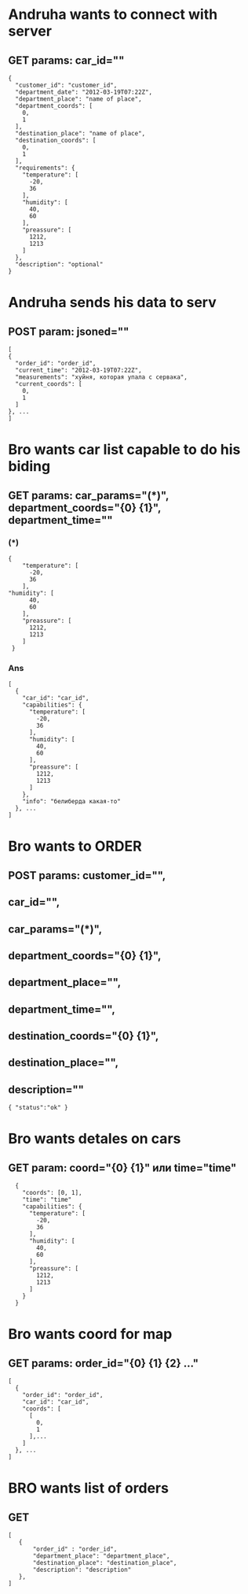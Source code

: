 # Andruha wants to connect with server 
## GET params: car_id=""
```
{
  "customer_id": "customer_id",
  "department_date": "2012-03-19T07:22Z",
  "department_place": "name of place",
  "department_coords": [
    0,
    1
  ],
  "destination_place": "name of place",
  "destination_coords": [
    0,
    1
  ],
  "requirements": {
    "temperature": [
      -20,
      36
    ],
    "humidity": [
      40,
      60
    ],
    "preassure": [
      1212,
      1213
    ]
  },
  "description": "optional"
}
```

# Andruha sends his data to serv
## POST param: jsoned=""
```
[
{
  "order_id": "order_id",
  "current_time": "2012-03-19T07:22Z",
  "measurements": "хуйня, которая упала с сервака",
  "current_coords": [
    0,
    1
  ]
}, ...
]
```

# Bro wants car list capable to do his biding
## GET params: car_params="(\*)", department_coords="{0} {1}", department_time=""

### (\*)
```
{
    "temperature": [
      -20,
      36
    ],
"humidity": [
      40,
      60
    ],
    "preassure": [
      1212,
      1213
    ]
 }
```
### Ans
```
[
  {
    "car_id": "car_id",
    "capabilities": {
      "temperature": [
        -20,
        36
      ],
      "humidity": [
        40,
        60
      ],
      "preassure": [
        1212,
        1213
      ]
    },
    "info": "белиберда какая-то"
  }, ...
]
```

# Bro wants to ORDER
## POST params: customer_id="", 
## car_id="", 
## car_params="(\*)", 
## department_coords="{0} {1}", 
## department_place="", 
## department_time="", 
## destination_coords="{0} {1}", 
## destination_place="", 
## description=""

```
{ "status":"ok" }
```

# Bro wants detales on cars 
## GET param: coord="{0} {1}" или time="time"

```
  {
    "coords": [0, 1],
    "time": "time"
    "capabilities": {
      "temperature": [
        -20,
        36
      ],
      "humidity": [
        40,
        60
      ],
      "preassure": [
        1212,
        1213
      ]
    }
  }
```

# Bro wants coord for map
## GET params: order_id="{0} {1} {2} ..." 

```
[
  {
    "order_id": "order_id",
    "car_id": "car_id",
    "coords": [
      [
        0,
        1
      ],...
    ]
  }, ...
]
```

# BRO wants list of orders
## GET 

```
[
   {
       "order_id" : "order_id",
       "department_place": "department_place",
       "destination_place": "destination_place",
       "description": "description"
   },
]
```
